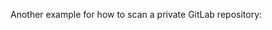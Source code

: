 <!--
SPDX-FileCopyrightText: the secureCodeBox authors

SPDX-License-Identifier: Apache-2.0
-->

Another example for how to scan a private GitLab repository:
